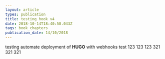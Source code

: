 ```yaml
---
layout: article
types: publication
title: testing hook v4
date: 2018-10-14T18:40:58.043Z
tags: book_chapters
publication_date: 14/10/2018
---
```

testing automate deployment of **HUGO** with webhooks test 123 123 123 321 321 321
